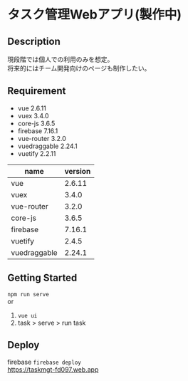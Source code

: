 # タスク管理Webアプリ(製作中)

## Description
現段階では個人での利用のみを想定。<br>
将来的にはチーム開発向けのページも制作したい。

## Requirement
- vue 2.6.11
- vuex 3.4.0
- core-js 3.6.5
- firebase 7.16.1
- vue-router 3.2.0
- vuedraggable 2.24.1
- vuetify 2.2.11

| name | version |
| ------------- | ------------- |
| vue  | 2.6.11 |
| vuex  | 3.4.0 |
| vue-router | 3.2.0 |
| core-js | 3.6.5 |
| firebase | 7.16.1 |
| vuetify | 2.4.5 |
| vuedraggable | 2.24.1 |

## Getting Started
`npm run serve`<br>
or
1. `vue ui`
2. task > serve > run task 

## Deploy
firebase `firebase deploy`<br>
https://taskmgt-fd097.web.app<br>

